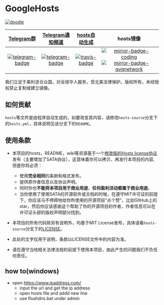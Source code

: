 # GoogleHosts
[![doodle]][doodle-story]

[doodle]: https://www.google.com/logos/doodles/2019/spring-equinox-2019-northern-hemisphere-5139135894388736-2x.png
[doodle-story]: https://www.google.com/doodles/spring-2019-northern-hemisphere

|    [Telegram群][telegram-group-link]     | [Telegram通知频道][telegram-channel-link]  |  [hosts自动生成][travis-link]  |    hosts镜像    |
|                  :---:                   |                   :---:                    |             :---:              |             :---:              |
| [![telegram-badge]][telegram-group-link] | [![telegram-badge]][telegram-channel-link] | [![travis-badge]][travis-link] | [![mirror-badge-coding]][mirror-link-coding][![mirror-badge-qvqnetwork]][mirror-link-qvqnetwork] |

[telegram-badge]: https://img.shields.io/badge/GoogleHosts-Telegram-brightgreen.svg?style=flat-square
[telegram-group-link]: https://t.me/googlehosts
[telegram-channel-link]: https://t.me/googlehostsnews
[travis-badge]: https://img.shields.io/travis/googlehosts/hosts/hosts-source.svg?style=flat-square
[travis-link]: https://travis-ci.org/googlehosts/hosts
[mirror-badge-coding]: https://cloud.githubusercontent.com/assets/7419875/21286217/c6642eb2-c488-11e6-94b1-8ad01d31ac9d.png
[mirror-badge-qvqnetwork]: https://user-images.githubusercontent.com/30754849/74812238-0ecae380-532e-11ea-84a7-9f6e347b73ee.png
[mirror-link-coding]: https://scaffrey.coding.net/p/hosts/git
[mirror-link-qvqnetwork]: https://git.qvq.network/googlehosts/hosts

我们立足于美利坚合众国，对全球华人服务，受北美法律保护。版权所有，未经授权禁止复制或建立镜像。

## 如何贡献

`hosts`等文件是由程序自动生成的，如要改变其内容，请修改`hosts-source`分支下的`hosts.yml`，具体说明见该分支下的`README`。

## 使用条款

- 本项目的hosts，README，wiki等资源基于一个[修改版的Hosts license协议](LICENSE)发布（主要增加了SATA协议），这意味着你可以拷贝、再发行本项目的内容, 但是你将必须：
  - 使用**完全相同**的条款和格式发布。
  - 提供原作者信息以及协议声明。
  - 同时你也**不能将本项目用于商业用途**，**任何盈利活动都属于商业用途**。
  - 当你使用了使用SATA的开源软件或文档的时候，在遵守MIT许可证的前提下，你应该马不停蹄地给你所使用的开源项目“点个赞”，比如GitHub上的star，然后你应该感谢这个帮助了你的开源项目的作者，作者信息可以在许可证头部的版权声明部分找到。

- 本项目的所有代码除另有说明外，均基于MIT License发布，具体请看`hosts-source`分支下的[LICENSE](https://github.com/googlehosts/hosts/blob/hosts-source/LICENSE)。

- 此处的文字仅用于说明，条款以LICENSE文件中的内容为准。

- 请在遵守当地相关法律法规的前提下使用本项目，由此产生的问题我们不负任何责任。

## how to(windows)
- open https://www.ipaddress.com/
  - input the url and get the ip address
  - open hosts file and addd new line
  - use flushdns.bat under admin